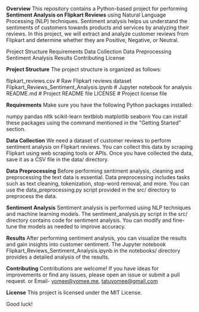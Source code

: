 **Overview**
This repository contains a Python-based project for performing **Sentiment Analysis on Flipkart Reviews** using Natural Language Processing (NLP) techniques. Sentiment analysis helps us understand the sentiments of customers towards products and services by analyzing their reviews. In this project, we will extract and analyze customer reviews from Flipkart and determine whether they are Positive, Negative, or Neutral.

Project Structure
Requirements
Data Collection
Data Preprocessing
Sentiment Analysis
Results
Contributing
License

**Project Structure**
The project structure is organized as follows:

flipkart_reviews.csv        # Raw Flipkart reviews dataset
Flipkart_Reviews_Sentiment_Analysis.ipynb   # Jupyter notebook for analysis
README.md                       # Project README file
LICENSE                         # Project license file

**Requirements**
Make sure you have the following Python packages installed:

numpy
pandas
nltk
scikit-learn
textblob
matplotlib
seaborn
You can install these packages using the command mentioned in the "Getting Started" section.

**Data Collection**
We need a dataset of customer reviews to perform sentiment analysis on Flipkart reviews. You can collect this data by scraping Flipkart using web scraping tools or APIs. Once you have collected the data, save it as a CSV file in the data/ directory.

**Data Preprocessing**
Before performing sentiment analysis, cleaning and preprocessing the text data is essential. Data preprocessing includes tasks such as text cleaning, tokenization, stop-word removal, and more. You can use the data_preprocessing.py script provided in the src/ directory to preprocess the data.

**Sentiment Analysis**
Sentiment analysis is performed using NLP techniques and machine learning models. The sentiment_analysis.py script in the src/ directory contains code for sentiment analysis. You can modify and fine-tune the models as needed to improve accuracy.

**Results**
After performing sentiment analysis, you can visualize the results and gain insights into customer sentiment. The Jupyter notebook Flipkart_Reviews_Sentiment_Analysis.ipynb in the notebooks/ directory provides a detailed analysis of the results.

**Contributing**
Contributions are welcome! If you have ideas for improvements or find any issues, please open an issue or submit a pull request. or
Email- yomee@yomee.me, tatuyomee@gmail.com

**License**
This project is licensed under the MIT License.

Good luck!
